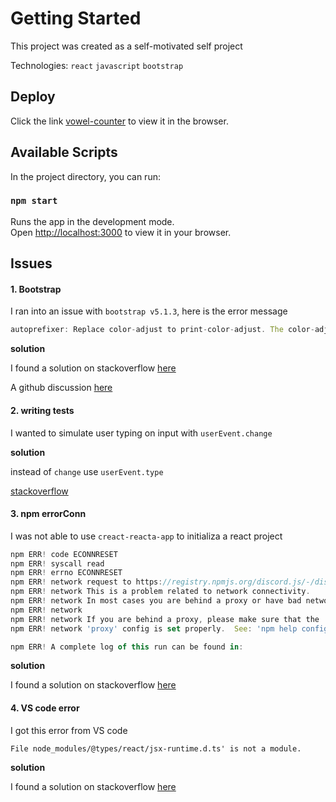 # Getting Started

This project was created as a self-motivated self project

Technologies: `react` `javascript` `bootstrap`

## Deploy

Click the link [vowel-counter](https://ifeanyi-vowel-counter.netlify.app) to view it in the browser.

## Available Scripts

In the project directory, you can run:

### `npm start`

Runs the app in the development mode.\
Open [http://localhost:3000](http://localhost:3000) to view it in your browser.


## Issues


#### 1. Bootstrap

I ran into an issue with `bootstrap v5.1.3`, here is the error message

```javascript
autoprefixer: Replace color-adjust to print-color-adjust. The color-adjust shorthand is currently deprecated.
```

**solution**

I found a solution on stackoverflow [here](https://stackoverflow.com/a/72980092/17171424)

A github discussion [here](https://github.com/twbs/bootstrap/issues/36259#issuecomment-1119095459)


#### 2. writing tests

I wanted to simulate user typing on input with `userEvent.change`

**solution**

instead of `change` use `userEvent.type`


[stackoverflow](https://stackoverflow.com/a/72124281/17171424)


#### 3. npm errorConn

I was not able to use `creact-reacta-app` to initializa a react project

```javascript
npm ERR! code ECONNRESET
npm ERR! syscall read
npm ERR! errno ECONNRESET
npm ERR! network request to https://registry.npmjs.org/discord.js/-/discord.js-13.1.0.tgz failed, reason: read ECONNRESET
npm ERR! network This is a problem related to network connectivity.
npm ERR! network In most cases you are behind a proxy or have bad network settings.
npm ERR! network
npm ERR! network If you are behind a proxy, please make sure that the
npm ERR! network 'proxy' config is set properly.  See: 'npm help config'

npm ERR! A complete log of this run can be found in:

```

**solution**

I found a solution on stackoverflow [here](https://stackoverflow.com/a/68870880/17171424)

#### 4. VS code error

I got this error from VS code 

``File node_modules/@types/react/jsx-runtime.d.ts' is not a module.``

**solution**

I found a solution on stackoverflow [here](https://stackoverflow.com/a/73284349/17171424)
